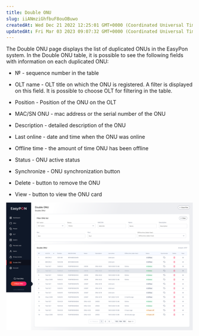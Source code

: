 ```yaml
---
title: Double ONU
slug: iiANmziGhfbuF8ouOBuwo
createdAt: Wed Dec 21 2022 12:25:01 GMT+0000 (Coordinated Universal Time)
updatedAt: Fri Mar 03 2023 09:07:32 GMT+0000 (Coordinated Universal Time)
---
```


The Double ONU page displays the list of duplicated ONUs in the EasyPon system. In the Double ONU table, it is possible to see the following fields with information on each duplicated ONU:

*   № - sequence number in the table

*   OLT name - OLT title on which the ONU is registered. A filter is displayed on this field. It is possible to choose OLT for filtering in the table.

*   Position - Position of the ONU on the OLT

*   MAC/SN ONU - mac address or the serial number of the ONU

*   Description - detailed description of the ONU

*   Last online - date and time when the ONU was online

*   Offline time - the amount of time ONU has been offline

*   Status - ONU active status

*   Synchronize - ONU synchronization button

*   Delete - button to remove the ONU

*   View - button to view the ONU card

![Double ONU page](.gitbook/assets/zdDlhB3S2yTs5YxUt5vDQ_image.png)


